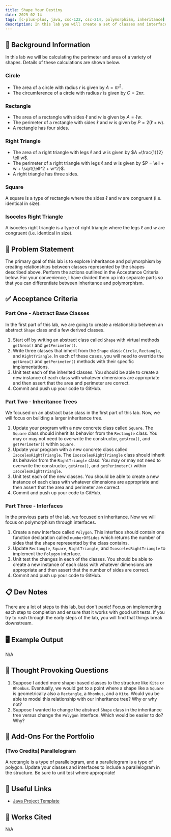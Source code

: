 ```yaml
---
title: Shape Your Destiny
date: 2025-02-14
tags: [c-plus-plus, java, csc-122, csc-214, polymorphism, inheritance]
description: In this lab you will create a set of classes and interfaces that implement polymorphic relationships and inheritance structures.
---
```


## 🔖 Background Information

In this lab we will be calculating the perimeter and area of a variety of shapes. Details of these calculations are shown below.

### Circle

* The area of a circle with radius $r$ is given by $A = \pi r^2$.
* The circumference of a circle with radius $r$ is given by $C = 2 \pi r$.

### Rectangle

* The area of a rectangle with sides $\ell$ and $w$ is given by $A = \ell w$.
* The perimeter of a rectangle with sides $\ell$ and $w$ is given by $P = 2 (\ell + w)$.
* A rectangle has four sides.

### Right Triangle

* The area of a right triangle with legs $\ell$ and $w$ is given by $A =\frac{1}{2} \ell w$.
* The perimeter of a right triangle with legs $\ell$ and $w$ is given by $P = \ell + w + \sqrt{\ell^2 + w^2}$.
* A right triangle has three sides.

### Square

A square is a type of rectangle where the sides $\ell$ and $w$ are congruent (i.e. identical in size).

### Isoceles Right Triangle

A isoceles right triangle is a type of right triangle where the legs $\ell$ and $w$ are congruent (i.e. identical in size).

## 🎯 Problem Statement

The primary goal of this lab is to explore inheritance and polymorphism by creating relationships between classes represented by the shapes described above. Perform the actions outlined in the Acceptance Criteria below. For your convenience, I have divided them up into separate parts so that you can differentiate between inheritance and polymorphism.

## ✅ Acceptance Criteria

### Part One - Abstract Base Classes

In the first part of this lab, we are going to create a relationship between an abstract `Shape` class and a few derived classes.

1. Start off by writing an abstract class called `Shape` with virtual methods `getArea()` and `getPerimeter()`.
2. Write three classes that inherit from the `Shape` class: `Circle`, `Rectangle`, and `RightTriangle`. In each of these cases, you will need to override the `getArea()` and `getPerimeter()` methods with their specific implementations.
3. Unit test each of the inherited classes. You should be able to create a new instance of each class with whatever dimensions are appropriate and then assert that the area and perimeter are correct.
4. Commit and push up your code to GitHub.

### Part Two - Inheritance Trees

We focused on an abstract base class in the first part of this lab. Now, we will focus on building a larger inheritance tree.

1. Update your program with a new concrete class called `Square`. The `Square` class should inherit its behavior from the `Rectangle` class. You may or may not need to overwrite the constructor, `getArea()`, and `getPerimeter()` within `Square`.
2. Update your program with a new concrete class called `IsocelesRightTriangle`. The `IsoscelesRightTriangle` class should inherit its behavior from the `RightTriangle` class. You may or may not need to overwrite the constructor, `getArea()`, and `getPerimeter()` within `IsocelesRightTriangle`.
3. Unit test each of the new classes. You should be able to create a new instance of each class with whatever dimensions are appropriate and then assert that the area and perimeter are correct.
4. Commit and push up your code to GitHub.

### Part Three - Interfaces

In the previous parts of the lab, we focused on inheritance. Now we will focus on polymorphism through interfaces.

1. Create a new interface called `Polygon`. This interface should contain one function declaration called `numberOfSides` which returns the number of sides that the shape represented by the class contains.
2. Update `Rectangle`, `Square`, `RightTriangle`, and `IsoscelesRightTriangle` to implement the `Polygon` interface.
3. Unit test the changes in each of the classes. You should be able to create a new instance of each class with whatever dimensions are appropriate and then assert that the number of sides are correct.
4. Commit and push up your code to GitHub.

## 📋 Dev Notes

There are a lot of steps to this lab, but don't panic! Focus on implementing each step to completion and ensure that it works with good unit tests. If you try to rush through the early steps of the lab, you will find that things break downstream.

## 🖥️ Example Output

N/A

## 📝 Thought Provoking Questions

1. Suppose I added more shape-based classes to the structure like `Kite` or `Rhombus`. Eventually, we would get to a point where a shape like a `Square` is geometrically also a `Rectangle`, a `Rhombus`, and a `Kite`. Would you be able to model this relationship with our inheritance tree? Why or why not?
2. Suppose I wanted to change the abstract `Shape` class in the inheritance tree versus change the `Polygon` interface. Which would be easier to do? Why?

## 💼 Add-Ons For the Portfolio

### (Two Credits) Parallelogram

A rectangle is a type of parallelogram, and a parallelogram is a type of polygon. Update your classes and interfaces to include a parallelogram in the structure. Be sure to unit test where appropriate!

## 🔗 Useful Links

* [Java Project Template](https://github.com/cmvandrevala/shape-your-destiny-java-template)

## 📘 Works Cited

N/A
